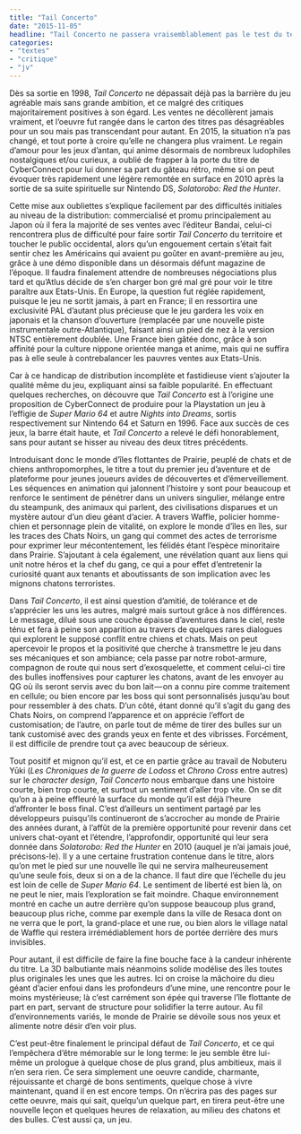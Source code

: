 ```yaml
---
title: "Tail Concerto"
date: "2015-11-05"
headline: "Tail Concerto ne passera vraisemblablement pas le test du temps, alors profitons-en maintenant."
categories:
- "textes"
- "critique"
- "jv"
---
```


Dès sa sortie en 1998, _Tail Concerto_ ne dépassait déjà pas la barrière du jeu agréable mais sans grande ambition, et ce malgré des critiques majoritairement positives à son égard. Les ventes ne décollèrent jamais vraiment, et l’oeuvre fut rangée dans le carton des titres pas désagréables pour un sou mais pas transcendant pour autant. En 2015, la situation n’a pas changé, et tout porte à croire qu’elle ne changera plus vraiment. Le regain d’amour pour les jeux d’antan, qui anime désormais de nombreux ludophiles nostalgiques et/ou curieux, a oublié de frapper à la porte du titre de CyberConnect pour lui donner sa part du gâteau rétro, même si on peut évoquer très rapidement une légère remontée en surface en 2010 après la sortie de sa suite spirituelle sur Nintendo DS, _Solatorobo: Red the Hunter_.

Cette mise aux oubliettes s’explique facilement par des difficultés initiales au niveau de la distribution: commercialisé et promu principalement au Japon où il fera la majorité de ses ventes avec l’éditeur Bandai, celui-ci rencontrera plus de difficulté pour faire sortir _Tail Concerto_ du territoire et toucher le public occidental, alors qu’un engouement certain s’était fait sentir chez les Américains qui avaient pu goûter en avant-première au jeu, grâce à une démo disponible dans un désormais défunt magazine de l’époque. Il faudra finalement attendre de nombreuses négociations plus tard et qu’Atlus décide de s’en charger bon gré mal gré pour voir le titre paraître aux Etats-Unis. En Europe, la question fut réglée rapidement, puisque le jeu ne sortit jamais, à part en France; il en ressortira une exclusivité PAL d’autant plus précieuse que le jeu gardera les voix en japonais et la chanson d’ouverture (remplacée par une nouvelle piste instrumentale outre-Atlantique), faisant ainsi un pied de nez à la version NTSC entièrement doublée. Une France bien gâtée donc, grâce à son affinité pour la culture nippone orientée manga et anime, mais qui ne suffira pas à elle seule à contrebalancer les pauvres ventes aux Etats-Unis.

Car à ce handicap de distribution incomplète et fastidieuse vient s’ajouter la qualité même du jeu, expliquant ainsi sa faible popularité. En effectuant quelques recherches, on découvre que _Tail Concerto_ est à l’origine une proposition de CyberConnect de produire pour la Playstation un jeu à l’effigie de _Super Mario 64_ et autre _Nights into Dreams_, sortis respectivement sur Nintendo 64 et Saturn en 1996. Face aux succès de ces jeux, la barre était haute, et _Tail Concerto_ a relevé le défi honorablement, sans pour autant se hisser au niveau des deux titres précédents.

Introduisant donc le monde d’îles flottantes de Prairie, peuplé de chats et de chiens anthropomorphes, le titre a tout du premier jeu d’aventure et de plateforme pour jeunes joueurs avides de découvertes et d’émerveillement. Les séquences en animation qui jalonnent l’histoire y sont pour beaucoup et renforce le sentiment de pénétrer dans un univers singulier, mélange entre du steampunk, des animaux qui parlent, des civilisations disparues et un mystère autour d’un dieu géant d’acier. A travers Waffle, policier homme-chien et personnage plein de vitalité, on explore le monde d’îles en îles, sur les traces des Chats Noirs, un gang qui commet des actes de terrorisme pour exprimer leur mécontentement, les félidés étant l’espèce minoritaire dans Prairie. S’ajoutant à cela également, une révélation quant aux liens qui unit notre héros et la chef du gang, ce qui a pour effet d’entretenir la curiosité quant aux tenants et aboutissants de son implication avec les mignons chatons terroristes.

Dans _Tail Concerto_, il est ainsi question d’amitié, de tolérance et de s’apprécier les uns les autres, malgré mais surtout grâce à nos différences. Le message, dilué sous une couche épaisse d’aventures dans le ciel, reste ténu et fera à peine son apparition au travers de quelques rares dialogues qui explorent le supposé conflit entre chiens et chats. Mais on peut apercevoir le propos et la positivité que cherche à transmettre le jeu dans ses mécaniques et son ambiance; cela passe par notre robot-armure, compagnon de route qui nous sert d’exosquelette, et comment celui-ci tire des bulles inoffensives pour capturer les chatons, avant de les envoyer au QG où ils seront servis avec du bon lait — on a connu pire comme traitement en cellule; ou bien encore par les boss qui sont personnalisés jusqu’au bout pour ressembler à des chats. D’un côté, étant donné qu’il s’agit du gang des Chats Noirs, on comprend l’apparence et on apprécie l’effort de customisation; de l’autre, on parle tout de même de tirer des bulles sur un tank customisé avec des grands yeux en fente et des vibrisses. Forcément, il est difficile de prendre tout ça avec beaucoup de sérieux.

Tout positif et mignon qu’il est, et ce en partie grâce au travail de Nobuteru Yūki (_Les Chroniques de la guerre de Lodoss_ et _Chrono Cross_ entre autres) sur le _character design_, _Tail Concerto_ nous embarque dans une histoire courte, bien trop courte, et surtout un sentiment d’aller trop vite. On se dit qu’on a à peine effleuré la surface du monde qu’il est déjà l’heure d’affronter le boss final. C’est d’ailleurs un sentiment partagé par les développeurs puisqu’ils continueront de s’accrocher au monde de Prairie des années durant, à l’affût de la première opportunité pour revenir dans cet univers chat-oyant et l’étendre, l’approfondir, opportunité qui leur sera donnée dans _Solatorobo: Red the Hunter_ en 2010 (auquel je n’ai jamais joué, précisons-le). Il y a une certaine frustration contenue dans le titre, alors qu’on met le pied sur une nouvelle île qui ne servira malheureusement qu’une seule fois, deux si on a de la chance. Il faut dire que l’échelle du jeu est loin de celle de _Super Mario 64_. Le sentiment de liberté est bien là, on ne peut le nier, mais l’exploration se fait moindre. Chaque environnement montré en cache un autre derrière qu’on suppose beaucoup plus grand, beaucoup plus riche, comme par exemple dans la ville de Resaca dont on ne verra que le port, la grand-place et une rue, ou bien alors le village natal de Waffle qui restera irrémédiablement hors de portée derrière des murs invisibles.

Pour autant, il est difficile de faire la fine bouche face à la candeur inhérente du titre. La 3D balbutiante mais néanmoins solide modélise des îles toutes plus originales les unes que les autres. Ici on croise la mâchoire du dieu géant d’acier enfoui dans les profondeurs d’une mine, une rencontre pour le moins mystérieuse; là c’est carrément son épée qui traverse l’île flottante de part en part, servant de structure pour solidifier la terre autour. Au fil d’environnements variés, le monde de Prairie se dévoile sous nos yeux et alimente notre désir d’en voir plus.

C’est peut-être finalement le principal défaut de _Tail Concerto_, et ce qui l’empêchera d’être mémorable sur le long terme: le jeu semble être lui-même un prologue à quelque chose de plus grand, plus ambitieux, mais il n’en sera rien. Ce sera simplement une oeuvre candide, charmante, réjouissante et chargé de bons sentiments, quelque chose à vivre maintenant, quand il en est encore temps. On n’écrira pas des pages sur cette oeuvre, mais qui sait, quelqu’un quelque part, en tirera peut-être une nouvelle leçon et quelques heures de relaxation, au milieu des chatons et des bulles. C’est aussi ça, un jeu.
